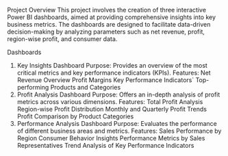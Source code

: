Project Overview
This project involves the creation of three interactive Power BI dashboards, aimed at providing comprehensive insights into key business metrics. The dashboards are designed to facilitate data-driven decision-making by analyzing parameters such as net revenue, profit, region-wise profit, and consumer data.

Dashboards
1. Key Insights Dashboard
Purpose: Provides an overview of the most critical metrics and key performance indicators (KPIs).
Features:
Net Revenue Overview
Profit Margins
Key Performance Indicators`
Top-performing Products and Categories
2. Profit Analysis Dashboard
Purpose: Offers an in-depth analysis of profit metrics across various dimensions.
Features:
Total Profit Analysis
Region-wise Profit Distribution
Monthly and Quarterly Profit Trends
Profit Comparison by Product Categories
3. Performance Analysis Dashboard
Purpose: Evaluates the performance of different business areas and metrics.
Features:
Sales Performance by Region
Consumer Behavior Insights
Performance Metrics by Sales Representatives
Trend Analysis of Key Performance Indicators
